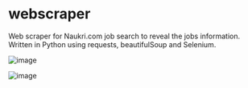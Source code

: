 # webscraper
Web scraper for Naukri.com job search to reveal the jobs information. Written in Python using requests, beautifulSoup and Selenium.

![image](https://user-images.githubusercontent.com/50715751/180456914-b1b5b4f1-986e-4c4c-a57f-f9c464fe8def.png)

![image](https://user-images.githubusercontent.com/50715751/180457169-0adae15e-5f60-4142-956f-73fc419ba889.png)

